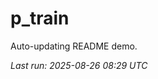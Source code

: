 # p_train

Auto-updating README demo.

<!--START_SECTION:status-->
_Last run: 2025-08-26 08:29 UTC_
<!--END_SECTION:status-->



















































































































































